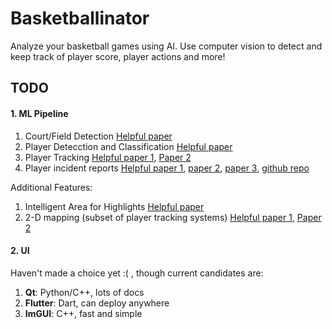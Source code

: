 # Basketballinator

Analyze your basketball games using AI. Use computer vision to detect and keep track of player score, player actions and more!

## TODO

#### 1. ML Pipeline

1. Court/Field Detection                [Helpful paper](https://www.researchgate.net/publication/330534530_Classificazione_di_Azioni_Cestistiche_mediante_Tecniche_di_Deep_Learning)
2. Player Detecction and Classification [Helpful paper](https://www.cs.ubc.ca/~murphyk/Papers/weilwun-pami12.pdf)
3. Player Tracking                      [Helpful paper 1](https://web.stanford.edu/class/ee368/Project_Spring_1415/Reports/Cheshire_Halasz_Perin.pdf),  [Paper 2](https://web.stanford.edu/class/ee368/Project_Spring_1415/Reports/Cheshire_Halasz_Perin.pdf)
4. Player incident reports              [Helpful paper 1](https://www.mvig.org/research/alphapose.html), [paper 2](https://www.hindawi.com/journals/complexity/2021/9142697/), [paper 3](https://dl.acm.org/doi/10.1145/3448823.3448882), [github repo](https://github.com/browlm13/Basketball-Shot-Detection)

Additional Features:

1. Intelligent Area for Highlights                  [Helpful paper](https://dl.acm.org/doi/abs/10.1007/s11042-017-5002-5)
2. 2-D mapping (subset of player tracking systems)  [Helpful paper 1](https://www.groundai.com/project/a-two-point-method-for-ptz-camera-calibration-in-sports/1),  [Paper 2](https://www.researchgate.net/publication/330534530_Classificazione_di_Azioni_Cestistiche_mediante_Tecniche_di_Deep_Learning)


#### 2. UI

Haven't made a choice yet :( , though current candidates are:

1. <b>Qt</b>: Python/C++, lots of docs
2. <b>Flutter</b>: Dart, can deploy anywhere
3. <b>ImGUI</b>: C++, fast and simple
